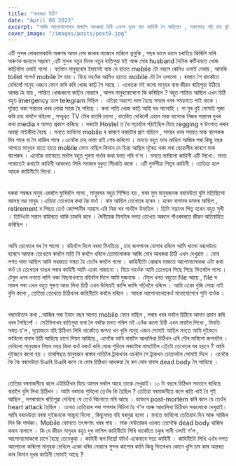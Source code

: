 ```yaml
---
title: "আধৰুৱা চিঠি"
date: "April 08 2023"
excerpt: "আজি আপোনালোকৰ মাজলৈ আধৰুৱা চিঠি এখনৰ দুখৰ সচা কাহিনী লৈ আহিছো , সকলোৱে পঢ়ি চাব বুলি ভাবিছোঁ ।"
cover_image: "/images/posts/post8.jpg"
---
```


এটি সুন্দৰ দোকমোকালি অৰুণৰ আভা মেঘ জাকৰ মাজেৰে মাৰিলে ভুমুকি , গছৰ ডালে ডালে চৰাইয়ে কিৰিলি মাৰি অৰুণক জনালে সম্ভাষণ ,এটি সুন্দৰ নতুন দিনৰ নতুন ৰাতিপুৱা মই আৰু মোৰ husband দৈনিক ৰুটিনমতে খোজ কাঢ়িবলৈ ওলাই গলো । বৰ্তমান মানুহবোৰ ইমানেই ব্যস্ত যে হাতত mobile টো নহলে কেনিও ওলাই নেযায় , আনকি toilet গলেওঁ mobile লৈ যায় । যিয়ে নহওঁক আমিও হাতত mobile টো লৈ ওলালো । ৰাস্তাত গৈ থাকোঁতে দেখিলোঁ মানুহ এজনে ফোন কৰি কৰি খোজ কাঢ়ি গৈ আছে । এখেতক মই কলো মানুহৰ ব্যস্ত জীৱন ৰাতিপুৱা উঠিয়ে আৰম্ভ হৈ যায় , শান্তিত খোজকনো কাঢ়িব নোৱাৰে , আগৰ মানুহবোৰেনো কি কৰিছিল ? বহুত শান্তিত আছিল এখন চিঠি বহুত imergency হলে telegram দিছিল । এতিয়া অৱশ্যে ভাল হৈছে সময়ৰ খবৰ সময়মতে পাই থাকে । দূৰৈত থকা সন্তানৰ খবৰ লোৱা সহজ হৈ পৰিছে । কথা পাতি খোজ কাঢ়ি আহি ঘৰ পালোহি । গা মুৰ ধুই গোসাই পূজা কৰি চাহ খাবলৈ বহিলো , সম্মুখত TV টোৰ বাতৰি চালো , বাতৰিত দেখিলোঁ এহাল মাক বাপেকে নিজৰ সন্তানৰ দুখৰ কথা media ৰ আগত প্ৰকাশ কৰিছে । লৰাটো Hostel ত থৈ পঢ়াবলৈ পঠাইছিল যিহে regging ৰ উৎপাত লৰাৰ অবস্থা নাইকীয়া হৈছে । মনতে ভাবিলো mobile ৰ কাৰণে লৰাটোৰ প্ৰাণ বাচিলে , সময়ৰ খবৰ সময়ত মাক বাপেকক দিব পাৰে বা লৈ থাকিব পাৰে ।এনেকৈ চাহ নাস্তা খাই শেষ কৰিলো । মনতে বহুত ভাব আহিল আজিৰ পৰা কিছু বছৰ আগতে মানুহৰ হাতে হাতে mobile ফোন নাছিল কিমান যে চিন্তা আছিল দূৰৈত থকা লৰা ছোৱালীৰ কাৰণে মাক বাপেকৰ । এনেকৈ ভাবোতে মনলৈ বহুত পূৰণা গাওঁৰ কথা যনত পৰি গ'ল । মনতে ভাবিলো কাহিনী এটি লিখো।
মনত পৰোতেই কথাটো কাহিনী আকাৰত লিখি সমাজৰ বুকুত সিঁচৰতি কৰো । এটি দুৰ্ভগীয়া পিতৃৰ কাহিনী । তেতিয়া হলে আহক কাহিনীটো লিখো ।

\
ঘৰুৱা সম্বন্ধৰ মানুহ এঘৰলৈ‌ ফুৰিবলৈ গলো , মানুহঘৰ বহুত শিক্ষিত হয় , ঘৰৰ মুল মানুহজনক বৰদেউতা বুলি মতিছিলো বয়সস্থ ভদ্ৰ মানুহ ।এতিয়া তেখেতৰ কথা কৈ যাওঁ । নাম আছিল তেখেতৰ হৰেন । হৰেন বাগানৰ ডাক্তৰ আছিল , retirement ৰ পিছত তেওঁ কোম্পানীৰ আৱাস এৰি নিজ ঘৰ গাওঁলৈ উভতিল । তিনি সন্তানৰ পিতৃ হৰেন বহুত সুখী । তিনিওটা সন্তান বাহিৰতে থাকি চাকৰি কৰে । ঘৈনীয়েক মিনতিৰ লগত তেখেত অকলে গাঁওৰ‌ঘৰতে জীৱন অতিবাহিত কৰিছিল ।

\
আমি তেখেতৰ ঘৰ গৈ পালো । বহিবলৈ দিলে বৰমা মিনতিয়ে , চাহ জলপানৰ যোগাৰ ধৰিলে আমি খালো বৰদেউতা হৰেনে আমাক তেখেতৰ ৰুমলৈ মাতি নি কবলৈ ধৰিলে তোমালোকক আজি মোৰ আধৰুৱা চিঠি এখন দেখুৱাম । মোৰ লগত দাদা আছিল আমি সহজতে সন্মত হৈ তেওঁৰ ৰুমলৈ গলো । কাহিনীটো কোৱাৰ মাজতে আপোনালোকক এটা কথা কওঁ যে তেখেতৰ ডাঙৰ লৰাৰ কাহিনী আমি একো নাজানো । যিয়ে নহওঁক আমি তেখেতৰ পিছে পিছে ভিতৰলৈ গলো । টেবুল খনৰ লগতে লাগি থকা বিছনাখনতে বহিবলৈ দিলে আমি দুজনকে । টেবুল খনত বহুতো file আছে , file ৰ মাজৰ পৰা এখন বহুত পূৰণা আধা লিখা চিঠি এখন উলিয়াই কান্দি কান্দি পঢ়িবলৈ ধৰিলে । আমি একো বুজি পোৱা নাই বুলি কলো , তেতিয়া তেখেতে চিঠিখনৰ কাহিনীটো কবলৈ ধৰিলে । আহক আপোনালোকেওঁ মনোযোগেৰে শুনি যাওঁক ।

\
বৰদেউতাৰ কথা ..আজিৰ পৰা ইমান বছৰ আগত mobile ফোন নাছিল , লৰাৰ খবৰ লবলৈ চিঠিৰে আদান প্ৰদান কৰি খবৰ লৈছিলোঁ । সেইদিনাখন ৰাতিপুৱা বাবা লৈ বৰকৈ মনত পৰিল মই এওঁক কলো চিঠি এখন বাবালৈ লিখো , মিনতি সন্মত হ'ল , দুয়োজনে বহি চিঠিখন লিখি থাকোঁতে জপনা খন খুলি মানুহ এজন সোমাই আহিল মনতে আমি দুইজনে ভাবিলো বাবাৰ চিঠি আহিছে চাগে পিয়ন আহিছে , এনেকৈ ভাবি বাবালৈ আধালিখা চিঠিখন এৰি দৌৰ মাৰিলো জপনালৈ । দেখিলো মানুহজন পিয়ন নহয় কিবা কওঁ নকওঁ কৰি মোক শুধিলে লৰাটোৰ নামটোলৈ এইটো তেখেতৰ ঘৰ হয়নে ? আমি দুইজনে কলো হয় । তাৰপিছত মানুহজন ৰাস্তাৰ দাতিলৈ ট্ৰাকখনৰ ওচৰলৈ গৈ ট্ৰাকখন চোতাললৈ সোমাই দিলে । এনেকৈ কৈ কৈ বৰদেউতা চিঞৰি চিঞৰি কলে যে মোৰ চিঠিখন আধৰুৱা হৈ ৰল মোৰ বাবাৰ dead body লৈ আহিছে ।

\
তেতিয়া বৰমাজনীয়ে কলে এইচিঠিখন যিয়ে আমাৰ ঘৰলৈ আহে তাকে দেখুৱাই। ১০ টা বছৰে চিঠিখন সযতনে ৰাখিছে বাবালৈ বুলি লিখা চিঠিখন । আমি বৰমাক শুধিলো তেওঁৰ কি হৈছিল ? তেতিয়া বৰমাজনীয়ে কলে ৰাতি খাই বৈ শুই আছিল , লগৰবোৰে ৰাতিপুৱা দেখিছে যে তেওঁ বিচনাতে মৰি আছে‌ । ডাক্তৰে post-mortem কৰি কলে যে তেওঁৰ heart attack হৈছিল । এখেত তেতিয়াৰ পৰা পগলাৰ নিচিনা হৈ গ'ল আৰু আধালিখা চিঠিখন সকলোকে দেখুৱাই। আমি‌ বৰদেউতা বৰমা দুইজনকে সান্ত্বনা দিলো , কিছুসময় বহি ঘৰমুৱা হলো ।
মনতে ভাবিলো তেতিয়াৰ দিন আৰু আজিৰ দিন কি পাৰ্থক্য। Mobile ফোনতে তৎক্ষণাৎ খবৰ পায় । মাক দেউতাকৰ ওচৰত তেনেকৈ dead body হাজিৰ কৰাব নালাগে । কি যে জীৱন মানুহৰ বহুত দুখ লাগিল কাহিনীটো লিখি থাকোঁতে চকুৰ পানী ওলাই গ'ল , আপোনালোকৰো‌ চাগে হৈছে তেনেকুৱা ।
কাহিনী ৰূপ দিছোঁ যদিওঁ একেবাৰে সত্য কাহিনী ।
কাহিনীটো লিখি এওঁৰ লগত আলোচনা কৰিলো মানুহক দেখিলে একো ধৰিব নোৱাৰে সুন্দৰ কাপোৰ কানি কিন্তু ভিতৰখন কোনে খুলি চাব কাৰ অন্তৰত কাৰ কিমান দূখৰ কাহিনী সোমাই আছে ?
